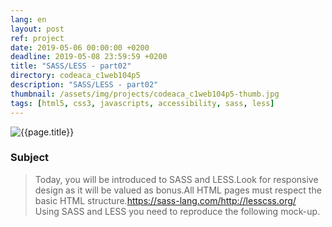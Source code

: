 ```yaml
---
lang: en
layout: post
ref: project
date: 2019-05-06 00:00:00 +0200
deadline: 2019-05-08 23:59:59 +0200
title: "SASS/LESS - part02"
directory: codeaca_c1web104p5
description: "SASS/LESS - part02"
thumbnail: /assets/img/projects/codeaca_c1web104p5-thumb.jpg
tags: [html5, css3, javascripts, accessibility, sass, less]
---
```


![{{page.title}}]({{page.thumbnail}})

### Subject

>Today, you will be introduced to SASS and LESS.Look for responsive design as it will be valued as bonus.All HTML pages must respect the basic HTML structure.https://sass-lang.com/http://lesscss.org/  
Using SASS and LESS you need to reproduce the following mock-up.  

